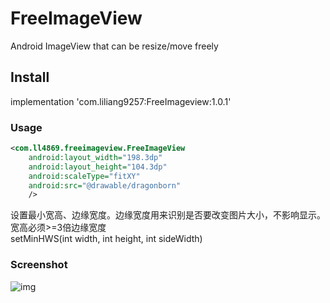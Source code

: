 # FreeImageView
Android ImageView that can be resize/move freely

## Install
implementation 'com.liliang9257:FreeImageview:1.0.1'

### Usage
```xml
<com.ll4869.freeimageview.FreeImageView
    android:layout_width="198.3dp"
    android:layout_height="104.3dp"
    android:scaleType="fitXY"
    android:src="@drawable/dragonborn"
    />
```

设置最小宽高、边缘宽度。边缘宽度用来识别是否要改变图片大小，不影响显示。宽高必须>=3倍边缘宽度
<br>setMinHWS(int width, int height, int sideWidth)</br>

### Screenshot
 ![img](https://github.com/liliang4869/FreeImageView/blob/main/gif/sample.gif)
 
